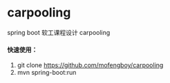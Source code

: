 # carpooling
spring boot 软工课程设计 carpooling
#### 快速使用：

1. git clone https://github.com/mofengboy/carpooling
2. mvn spring-boot:run
